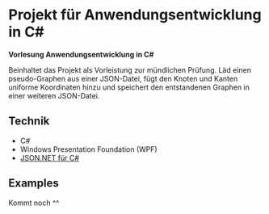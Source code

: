 # Projekt für Anwendungsentwicklung in C# 

**Vorlesung Anwendungsentwicklung in C#**

Beinhaltet das Projekt als Vorleistung zur mündlichen Prüfung.
Läd einen pseudo-Graphen aus einer JSON-Datei, fügt den Knoten und Kanten uniforme Koordinaten hinzu und speichert den entstandenen Graphen in einer weiteren JSON-Datei.

## Technik
* C#
* Windows Presentation Foundation (WPF)
* [JSON.NET für C#](https://www.newtonsoft.com/json)

## Examples

Kommt noch ^^
